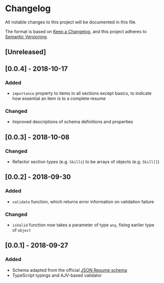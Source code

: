 # Changelog

All notable changes to this project will be documented in this file.

The format is based on [Keep a
Changelog](https://keepachangelog.com/en/1.0.0/), and this project adheres to
[Semantic Versioning](https://semver.org/spec/v2.0.0.html).

## [Unreleased]

## [0.0.4] - 2018-10-17

### Added

- `importance` property to items in all sections except basics, to
  indicate how essential an item is to a complete resume

### Changed

- Improved descriptions of schema definitions and properties

## [0.0.3] - 2018-10-08

### Changed

- Refactor section types (e.g. `Skills`) to be arrays of objects (e.g.
  `Skill[]`)

## [0.0.2] - 2018-09-30

### Added

- `validate` function, which returns error information on validation failure

### Changed

- `isValid` function now takes a parameter of type `any`, fixing earlier type
  of `object`

## [0.0.1] - 2018-09-27

### Added

- Schema adapted from the official [JSON Resume
  schema](https://github.com/jsonresume/resume-schema)
- TypeScript typings and AJV-based validator
